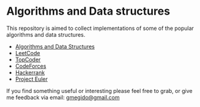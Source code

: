 # Algorithms and Data structures

This repository is aimed to collect implementations of some of the popular algorithms and data structures.

- [Algorithms and Data Structures](./algorithms)
- [LeetCode](./leet_code)
- [TopCoder](./TopCoder)
- [CodeForces](./codeforces)
- [Hackerrank](./Hackerrank)
- [Project Euler](./ProjectEuler)


If you find something useful or interesting please feel free to grab, or give me feedback via email: gmegido@gmail.com
